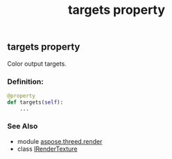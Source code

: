 ﻿---
title: targets property
second_title: Aspose.3D for Python via .NET API References
description: 
type: docs
weight: 60
url: /python-net/aspose.threed.render/irendertexture/targets/
is_root: false
---

## targets property


Color output targets.
### Definition:
```python
@property
def targets(self):
    ...
```

### See Also
* module [aspose.threed.render](../../)
* class [IRenderTexture](/3d/python-net/aspose.threed.render/irendertexture)
